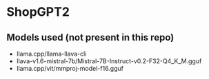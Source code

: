 # ShopGPT2

## Models used (not present in this repo)
- llama.cpp/llama-llava-cli
- llava-v1.6-mistral-7b/Mistral-7B-Instruct-v0.2-F32-Q4_K_M.gguf
- llama.cpp/vit/mmproj-model-f16.gguf


